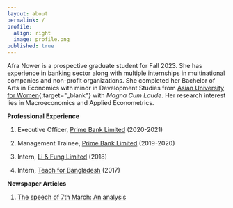 ```yaml
---
layout: about
permalink: /
profile:
  align: right
  image: profile.png
published: true
---
```


Afra Nower is a prospective graduate student for Fall 2023. She has experience in banking sector along with multiple internships in multinational companies and non-profit organizations. She completed her Bachelor of Arts in Economics with minor in Development Studies from [Asian University for Women](https://asian-university.org){:target="_blank"} with *Magna Cum Laude*. Her research interest lies in Macroeconomics and Applied Econometrics. 

**Professional Experience**

1. Executive Officer, [Prime Bank Limited](https://www.primebank.com.bd) (2020-2021) 

2. Management Trainee, [Prime Bank Limited](https://www.primebank.com.bd) (2019-2020)

3. Intern, [Li & Fung Limited](https://www.lifung.com) (2018)

4. Intern, [Teach for Bangladesh](https://teachforbangladesh.org) (2017)


**Newspaper Articles**

1. [The speech of 7th March: An analysis](https://dailyasianage.com/news/50827/the-speech-of-7th-march-an-analysis)
